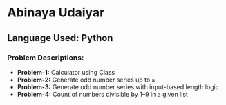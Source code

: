 # Abinaya Udaiyar

## Language Used: Python

### Problem Descriptions:
- **Problem-1:** Calculator using Class
- **Problem-2:** Generate odd number series up to `a`
- **Problem-3:** Generate odd number series with input-based length logic
- **Problem-4:** Count of numbers divisible by 1–9 in a given list

